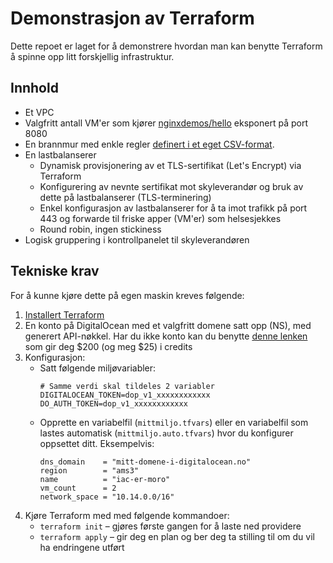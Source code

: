# Demonstrasjon av Terraform

Dette repoet er laget for å demonstrere hvordan man kan benytte Terraform å spinne opp litt forskjellig infrastruktur.

## Innhold
- Et VPC
- Valgfritt antall VM'er som kjører [nginxdemos/hello](https://hub.docker.com/r/nginxdemos/hello/) eksponert på port 8080
- En brannmur med enkle regler [definert i et eget CSV-format](./files/fw_rules.csv).
- En lastbalanserer
  - Dynamisk provisjonering av et TLS-sertifikat (Let's Encrypt) via Terraform
  - Konfigurering av nevnte sertifikat mot skyleverandør og bruk av dette på lastbalanserer (TLS-terminering)
  - Enkel konfigurasjon av lastbalanserer for å ta imot trafikk på port 443 og forwarde til friske apper (VM'er) som helsesjekkes
  - Round robin, ingen stickiness
- Logisk gruppering i kontrollpanelet til skyleverandøren 

## Tekniske krav
For å kunne kjøre dette på egen maskin kreves følgende:
1. [Installert Terraform](https://developer.hashicorp.com/terraform/downloads)
2. En konto på DigitalOcean med et valgfritt domene satt opp (NS), med generert API-nøkkel. Har du ikke konto kan du benytte [denne lenken](https://m.do.co/c/76396d2dc29c) som gir deg $200 (og meg $25)
 i credits
3. Konfigurasjon:
   - Satt følgende miljøvariabler:
        ```shell
        # Samme verdi skal tildeles 2 variabler
        DIGITALOCEAN_TOKEN=dop_v1_xxxxxxxxxxxx
        DO_AUTH_TOKEN=dop_v1_xxxxxxxxxxxx
        ```
   - Opprette en variabelfil (`mittmiljo.tfvars`) eller en variabelfil som lastes automatisk (`mittmiljo.auto.tfvars`) hvor du konfigurer oppsettet ditt. Eksempelvis:
     ```hcl
     dns_domain    = "mitt-domene-i-digitalocean.no"
     region        = "ams3"
     name          = "iac-er-moro"
     vm_count      = 2
     network_space = "10.14.0.0/16"
     ```
4. Kjøre Terraform med med følgende kommandoer:
   - `terraform init` – gjøres første gangen for å laste ned providere
   - `terraform apply` – gir deg en plan og ber deg ta stilling til om du vil ha endringene utført
